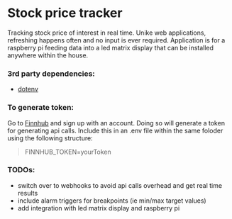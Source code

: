 # Stock price tracker
Tracking stock price of interest in real time. Unike web applications, refreshing happens often and no input is ever required. Application is for a raspberry pi feeding data into a led matrix display that can be installed anywhere within the house.

### 3rd party dependencies:
- [dotenv](https://pypi.org/project/python-dotenv/)

### To generate token:
Go to [Finnhub](https://finnhub.io/) and sign up with an account. Doing so will generate a token for generating api calls. Include this in an .env file within the same foloder using the following structure:

> FINNHUB_TOKEN=yourToken

### TODOs:
- switch over to webhooks to avoid api calls overhead and get real time results
- include alarm triggers for breakpoints (ie min/max target values)
- add integration with led matrix display and raspberry pi